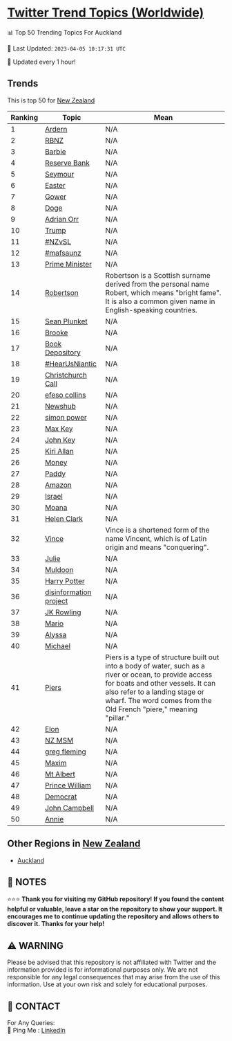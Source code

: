 [Twitter Trend Topics (Worldwide)](https://github.com/ErcinDedeoglu/Twitter-Trend-Topics)
==========


📊 Top 50 Trending Topics For Auckland

📆 Last Updated: `2023-04-05 10:17:31 UTC`

🔧 Updated every 1 hour!


## Trends

This is top 50 for [New Zealand](</New Zealand>)

| Ranking | Topic | Mean |
| ------- | ------------ | ------------ |
| 1 | [Ardern](http://twitter.com/search?q=Ardern) | N/A |
| 2 | [RBNZ](http://twitter.com/search?q=RBNZ) | N/A |
| 3 | [Barbie](http://twitter.com/search?q=Barbie) | N/A |
| 4 | [Reserve Bank](http://twitter.com/search?q=Reserve+Bank) | N/A |
| 5 | [Seymour](http://twitter.com/search?q=Seymour) | N/A |
| 6 | [Easter](http://twitter.com/search?q=Easter) | N/A |
| 7 | [Gower](http://twitter.com/search?q=Gower) | N/A |
| 8 | [Doge](http://twitter.com/search?q=Doge) | N/A |
| 9 | [Adrian Orr](http://twitter.com/search?q=Adrian+Orr) | N/A |
| 10 | [Trump](http://twitter.com/search?q=Trump) | N/A |
| 11 | [#NZvSL](http://twitter.com/search?q=%23NZvSL) | N/A |
| 12 | [#mafsaunz](http://twitter.com/search?q=%23mafsaunz) | N/A |
| 13 | [Prime Minister](http://twitter.com/search?q=Prime+Minister) | N/A |
| 14 | [Robertson](http://twitter.com/search?q=Robertson) | Robertson is a Scottish surname derived from the personal name Robert, which means "bright fame". It is also a common given name in English-speaking countries. |
| 15 | [Sean Plunket](http://twitter.com/search?q=Sean+Plunket) | N/A |
| 16 | [Brooke](http://twitter.com/search?q=Brooke) | N/A |
| 17 | [Book Depository](http://twitter.com/search?q=Book+Depository) | N/A |
| 18 | [#HearUsNiantic](http://twitter.com/search?q=%23HearUsNiantic) | N/A |
| 19 | [Christchurch Call](http://twitter.com/search?q=Christchurch+Call) | N/A |
| 20 | [efeso collins](http://twitter.com/search?q=efeso+collins) | N/A |
| 21 | [Newshub](http://twitter.com/search?q=Newshub) | N/A |
| 22 | [simon power](http://twitter.com/search?q=simon+power) | N/A |
| 23 | [Max Key](http://twitter.com/search?q=Max+Key) | N/A |
| 24 | [John Key](http://twitter.com/search?q=John+Key) | N/A |
| 25 | [Kiri Allan](http://twitter.com/search?q=Kiri+Allan) | N/A |
| 26 | [Money](http://twitter.com/search?q=Money) | N/A |
| 27 | [Paddy](http://twitter.com/search?q=Paddy) | N/A |
| 28 | [Amazon](http://twitter.com/search?q=Amazon) | N/A |
| 29 | [Israel](http://twitter.com/search?q=Israel) | N/A |
| 30 | [Moana](http://twitter.com/search?q=Moana) | N/A |
| 31 | [Helen Clark](http://twitter.com/search?q=Helen+Clark) | N/A |
| 32 | [Vince](http://twitter.com/search?q=Vince) | Vince is a shortened form of the name Vincent, which is of Latin origin and means "conquering". |
| 33 | [Julie](http://twitter.com/search?q=Julie) | N/A |
| 34 | [Muldoon](http://twitter.com/search?q=Muldoon) | N/A |
| 35 | [Harry Potter](http://twitter.com/search?q=Harry+Potter) | N/A |
| 36 | [disinformation project](http://twitter.com/search?q=disinformation+project) | N/A |
| 37 | [JK Rowling](http://twitter.com/search?q=JK+Rowling) | N/A |
| 38 | [Mario](http://twitter.com/search?q=Mario) | N/A |
| 39 | [Alyssa](http://twitter.com/search?q=Alyssa) | N/A |
| 40 | [Michael](http://twitter.com/search?q=Michael) | N/A |
| 41 | [Piers](http://twitter.com/search?q=Piers) | Piers is a type of structure built out into a body of water, such as a river or ocean, to provide access for boats and other vessels. It can also refer to a landing stage or wharf. The word comes from the Old French "piere," meaning "pillar." |
| 42 | [Elon](http://twitter.com/search?q=Elon) | N/A |
| 43 | [NZ MSM](http://twitter.com/search?q=NZ+MSM) | N/A |
| 44 | [greg fleming](http://twitter.com/search?q=greg+fleming) | N/A |
| 45 | [Maxim](http://twitter.com/search?q=Maxim) | N/A |
| 46 | [Mt Albert](http://twitter.com/search?q=Mt+Albert) | N/A |
| 47 | [Prince William](http://twitter.com/search?q=Prince+William) | N/A |
| 48 | [Democrat](http://twitter.com/search?q=Democrat) | N/A |
| 49 | [John Campbell](http://twitter.com/search?q=John+Campbell) | N/A |
| 50 | [Annie](http://twitter.com/search?q=Annie) | N/A |



## Other Regions in [New Zealand](</New Zealand>)

* [Auckland](</New Zealand/Auckland.md>)



## 📝 NOTES

⭐⭐⭐ **Thank you for visiting my GitHub repository! If you found the content helpful or valuable, leave a star on the repository to show your support. It encourages me to continue updating the repository and allows others to discover it. Thanks for your help!**


## ⚠️ WARNING

Please be advised that this repository is not affiliated with Twitter and the information provided is for informational purposes only. We are not responsible for any legal consequences that may arise from the use of this information. Use at your own risk and solely for educational purposes.


## 📨 CONTACT

 For Any Queries:  
            🏓 Ping Me : [LinkedIn](https://www.linkedin.com/in/ercindedeoglu/)
